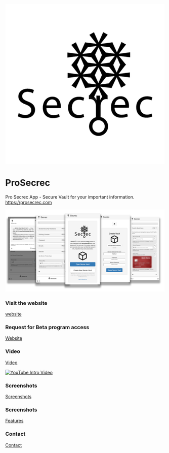 ![Secrec Icon](SecrecIcon.png)
# ProSecrec
Pro Secrec App - Secure Vault for your important information. https://prosecrec.com

![Secrec App Screenshot](ProSecrec-Flyer.png)

### Visit the website
[website](https://prosecrec.com)

### Request for Beta program access
[Website](mailto:contact@prosecrec.com?subject=sign-up%20request%20for%20Secrec%20beta) 



### Video
[Video](https://prosecrec.com/#download)

[![YouTube Intro Video](https://img.youtube.com/vi/X1GcGkUBI28/0.jpg)](https://www.youtube.com/watch?v=X1GcGkUBI28)

### Screenshots
[Screenshots](https://prosecrec.com/#screenshots)

### Screenshots
[Features](https://prosecrec.com/#features)

### Contact
[Contact](https://prosecrec.com/#contact)
